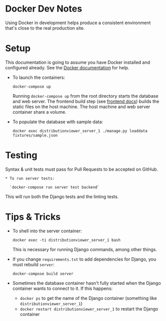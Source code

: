 Docker Dev Notes
================

Using Docker in development helps produce a consistent environment that's close
to the real production site.

Setup
=====

This documentation is going to assume you have Docker installed and configured
already. See the [Docker documentation][docker-docs] for help.

[docker-docs]: https://docs.docker.com/

* To launch the containers:

  `docker-compose up`

  Running `docker-compose up` from the root directory starts the database and
  web server. The frontend build step (see [frontend docs](../docs/frontend.md))
  builds the static files on the host machine. The host machine and web server
  container share a volume.

* To populate the database with sample data:

  `docker exec distributionviewer_server_1 ./manage.py loaddata fixtures/sample.json`

Testing
=======

Syntax & unit tests must pass for Pull Requests to be accepted on GitHub.

    * To run server tests:

      `docker-compose run server test backend`

This will run both the Django tests and the linting tests.


Tips & Tricks
=============

* To shell into the server container:

  `docker exec -ti distributionviewer_server_1 bash`

  This is necessary for running Django commands, among other things.

* If you change `requirements.txt` to add dependencies for Django, you must rebuild `server`:

  `docker-compose build server`

* Sometimes the database container hasn't fully started when the Django container wants to connect to it. If this happens:

  * `docker ps` to get the name of the Django container (something like `distributionviewer_server_1`)
  * `docker restart distributionviewer_server_1` to restart the Django container
